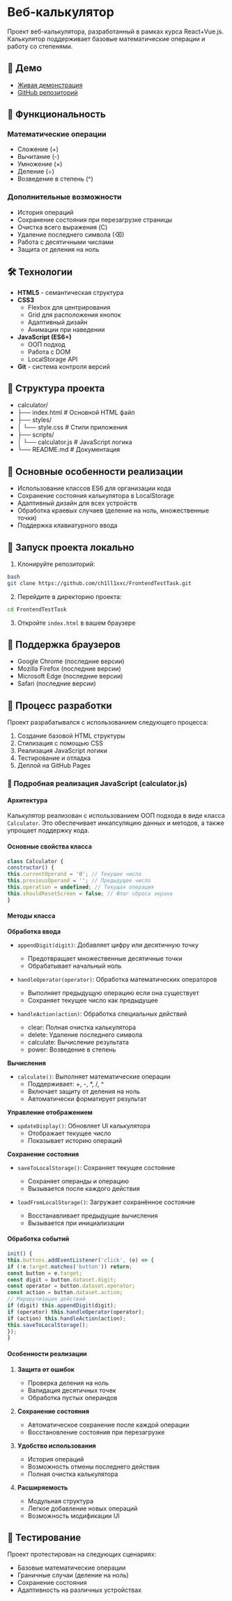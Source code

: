 # Веб-калькулятор

Проект веб-калькулятора, разработанный в рамках курса React+Vue.js. Калькулятор поддерживает базовые математические операции и работу со степенями.

## 🔗 Демо
- [Живая демонстрация](https://ch1ll1xxc.github.io/FrontendTestTask/)
- [GitHub репозиторий](https://github.com/ch1ll1xxc/FrontendTestTask)

## 🚀 Функциональность

### Математические операции
- Сложение (+)
- Вычитание (-)
- Умножение (×)
- Деление (÷)
- Возведение в степень (^)

### Дополнительные возможности
- История операций
- Сохранение состояния при перезагрузке страницы
- Очистка всего выражения (C)
- Удаление последнего символа (⌫)
- Работа с десятичными числами
- Защита от деления на ноль

## 🛠️ Технологии

- **HTML5** - семантическая структура
- **CSS3**
  - Flexbox для центрирования
  - Grid для расположения кнопок
  - Адаптивный дизайн
  - Анимации при наведении
- **JavaScript (ES6+)**
  - ООП подход
  - Работа с DOM
  - LocalStorage API
- **Git** - система контроля версий

## 📁 Структура проекта
- calculator/
- ├── index.html # Основной HTML файл
- ├── styles/
- │   └── style.css # Стили приложения
- ├── scripts/
- │   └── calculator.js # JavaScript логика
- └── README.md # Документация

## 🎯 Основные особенности реализации

- Использование классов ES6 для организации кода
- Сохранение состояния калькулятора в LocalStorage
- Адаптивный дизайн для всех устройств
- Обработка краевых случаев (деление на ноль, множественные точки)
- Поддержка клавиатурного ввода

## 🚦 Запуск проекта локально

1. Клонируйте репозиторий:
```bash
bash
git clone https://github.com/ch1ll1xxc/FrontendTestTask.git
```
2. Перейдите в директорию проекта:
```bash
cd FrontendTestTask
```

3. Откройте `index.html` в вашем браузере

## 📱 Поддержка браузеров

- Google Chrome (последние версии)
- Mozilla Firefox (последние версии)
- Microsoft Edge (последние версии)
- Safari (последние версии)

## 🔄 Процесс разработки

Проект разрабатывался с использованием следующего процесса:
1. Создание базовой HTML структуры
2. Стилизация с помощью CSS
3. Реализация JavaScript логики
4. Тестирование и отладка
5. Деплой на GitHub Pages

### 📝 Подробная реализация JavaScript (calculator.js)
#### Архитектура
Калькулятор реализован с использованием ООП подхода в виде класса `Calculator`. Это обеспечивает инкапсуляцию данных и методов, а также упрощает поддержку кода.

#### Основные свойства класса
```javascript
class Calculator {
constructor() {
this.currentOperand = '0'; // Текущее число
this.previousOperand = ''; // Предыдущее число
this.operation = undefined; // Текущая операция
this.shouldResetScreen = false; // Флаг сброса экрана
}
```

#### Методы класса
**Обработка ввода**
- `appendDigit(digit)`: Добавляет цифру или десятичную точку
  - Предотвращает множественные десятичные точки
  - Обрабатывает начальный ноль

- `handleOperator(operator)`: Обработка математических операторов
  - Выполняет предыдущую операцию если она существует
  - Сохраняет текущее число как предыдущее

- `handleAction(action)`: Обработка специальных действий
  - clear: Полная очистка калькулятора
  - delete: Удаление последнего символа
  - calculate: Вычисление результата
  - power: Возведение в степень

**Вычисления**
- `calculate()`: Выполняет математические операции
  - Поддерживает: +, -, *, /, ^
  - Включает защиту от деления на ноль
  - Автоматически форматирует результат

**Управление отображением**
- `updateDisplay()`: Обновляет UI калькулятора
  - Отображает текущее число
  - Показывает историю операций
  
**Сохранение состояния**
- `saveToLocalStorage()`: Сохраняет текущее состояние
  - Сохраняет операнды и операцию
  - Вызывается после каждого действия
  
- `loadFromLocalStorage()`: Загружает сохранённое состояние
  - Восстанавливает предыдущие вычисления
  - Вызывается при инициализации

#### Обработка событий
```javascript
init() {
this.buttons.addEventListener('click', (e) => {
if (!e.target.matches('button')) return;
const button = e.target;
const digit = button.dataset.digit;
const operator = button.dataset.operator;
const action = button.dataset.action;
// Маршрутизация действий
if (digit) this.appendDigit(digit);
if (operator) this.handleOperator(operator);
if (action) this.handleAction(action);
this.saveToLocalStorage();
});
}
```

#### Особенности реализации
1. **Защита от ошибок**
   - Проверка деления на ноль
   - Валидация десятичных точек
   - Обработка пустых операндов

2. **Сохранение состояния**
   - Автоматическое сохранение после каждой операции
   - Восстановление состояния при перезагрузке

3. **Удобство использования**
   - История операций
   - Возможность отмены последнего действия
   - Полная очистка калькулятора

4. **Расширяемость**
   - Модульная структура
   - Легкое добавление новых операций
   - Возможность модификации UI

## 🧪 Тестирование

Проект протестирован на следующих сценариях:
- Базовые математические операции
- Граничные случаи (деление на ноль)
- Сохранение состояния
- Адаптивность на различных устройствах

